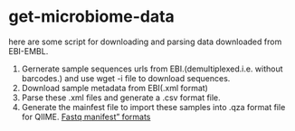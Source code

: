 # get-microbiome-data
here are some script for downloading and parsing data downloaded from EBI-EMBL.
1. Gernerate sample sequences urls from  EBI.(demultiplexed.i.e. without barcodes.) and use wget -i file to download sequences.    
2. Download sample metadata from EBI(.xml format)  
3. Parse these .xml files and generate a .csv format file.  
4. Generate the mainfest file to import these  samples into .qza format file for QIIME. [Fastq manifest” formats](https://docs.qiime2.org/2019.1/tutorials/importing/)
